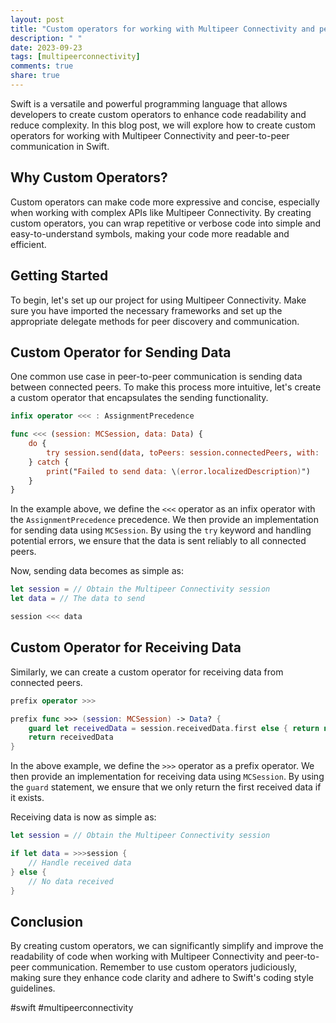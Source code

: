 ```yaml
---
layout: post
title: "Custom operators for working with Multipeer Connectivity and peer-to-peer communication in Swift"
description: " "
date: 2023-09-23
tags: [multipeerconnectivity]
comments: true
share: true
---
```


Swift is a versatile and powerful programming language that allows developers to create custom operators to enhance code readability and reduce complexity. In this blog post, we will explore how to create custom operators for working with Multipeer Connectivity and peer-to-peer communication in Swift.

## Why Custom Operators?

Custom operators can make code more expressive and concise, especially when working with complex APIs like Multipeer Connectivity. By creating custom operators, you can wrap repetitive or verbose code into simple and easy-to-understand symbols, making your code more readable and efficient.

## Getting Started

To begin, let's set up our project for using Multipeer Connectivity. Make sure you have imported the necessary frameworks and set up the appropriate delegate methods for peer discovery and communication.

## Custom Operator for Sending Data

One common use case in peer-to-peer communication is sending data between connected peers. To make this process more intuitive, let's create a custom operator that encapsulates the sending functionality.

```swift
infix operator <<< : AssignmentPrecedence

func <<< (session: MCSession, data: Data) {
    do {
        try session.send(data, toPeers: session.connectedPeers, with: .reliable)
    } catch {
        print("Failed to send data: \(error.localizedDescription)")
    }
}
```

In the example above, we define the `<<<` operator as an infix operator with the `AssignmentPrecedence` precedence. We then provide an implementation for sending data using `MCSession`. By using the `try` keyword and handling potential errors, we ensure that the data is sent reliably to all connected peers.

Now, sending data becomes as simple as:

```swift
let session = // Obtain the Multipeer Connectivity session
let data = // The data to send

session <<< data
```

## Custom Operator for Receiving Data

Similarly, we can create a custom operator for receiving data from connected peers.

```swift
prefix operator >>>

prefix func >>> (session: MCSession) -> Data? {
    guard let receivedData = session.receivedData.first else { return nil }
    return receivedData
}
```

In the above example, we define the `>>>` operator as a prefix operator. We then provide an implementation for receiving data using `MCSession`. By using the `guard` statement, we ensure that we only return the first received data if it exists.

Receiving data is now as simple as:

```swift
let session = // Obtain the Multipeer Connectivity session

if let data = >>>session {
    // Handle received data
} else {
    // No data received
}
```

## Conclusion

By creating custom operators, we can significantly simplify and improve the readability of code when working with Multipeer Connectivity and peer-to-peer communication. Remember to use custom operators judiciously, making sure they enhance code clarity and adhere to Swift's coding style guidelines.

#swift #multipeerconnectivity